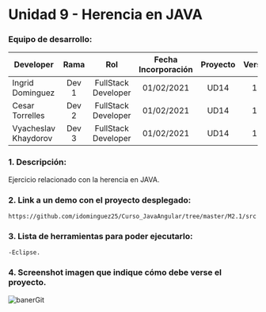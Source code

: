 # Unidad 9 - Herencia en JAVA

### Equipo de desarrollo:

| Developer | Rama | Rol | Fecha Incorporación | Proyecto | Versión |
| --- | :---:  | :---:  | :---:  | :---: | :---:  |
| Ingrid Dominguez | Dev 1 | FullStack Developer | 01/02/2021 | UD14  | 1.0  |
| Cesar Torrelles | Dev 2 | FullStack Developer | 01/02/2021 | UD14  | 1.0  | 
| Vyacheslav Khaydorov | Dev 3 | FullStack Developer| 01/02/2021 | UD14  | 1.0  |

### 1. Descripción:

Ejercicio relacionado con la herencia en JAVA.

### 2. Link a un demo con el proyecto desplegado:
```
https://github.com/idominguez25/Curso_JavaAngular/tree/master/M2.1/src
```
### 3. Lista de herramientas para poder ejecutarlo:
```
-Eclipse.
```
### 4. Screenshot imagen que indique cómo debe verse el proyecto.
![banerGit](https://github.com/idominguez25/Curso_JavaAngular/blob/master/M2.1/M2.PNG)
